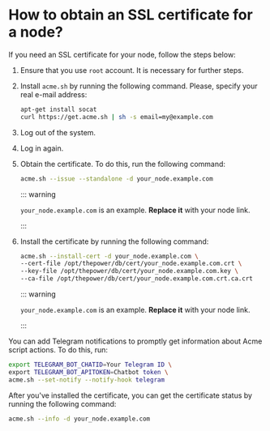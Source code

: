 # How to obtain an SSL certificate for a node?

If you need an SSL certificate for your node, follow the steps below:

1. Ensure that you use `root` account. It is necessary for further steps.
2. Install `acme.sh` by running the following command. Please, specify your real e-mail address:

   ```bash
   apt-get install socat
   curl https://get.acme.sh | sh -s email=my@example.com
   ```
3. Log out of the system.
4. Log in again.
5. Obtain the certificate. To do this, run the following command:

   ```bash
   acme.sh --issue --standalone -d your_node.example.com
   ```
   
   ::: warning

   `your_node.example.com` is an example. **Replace it** with your node link.

   :::

6. Install the certificate by running the following command:

   ```bash
   acme.sh --install-cert -d your_node.example.com \
   --cert-file /opt/thepower/db/cert/your_node.example.com.crt \
   --key-file /opt/thepower/db/cert/your_node.example.com.key \
   --ca-file /opt/thepower/db/cert/your_node.example.com.crt.ca.crt
   ```

   ::: warning
   
   `your_node.example.com` is an example. **Replace it** with your node link.
   
   :::

You can add Telegram notifications to promptly get information about Acme script actions. To do this, run:

```bash
export TELEGRAM_BOT_CHATID=Your Telegram ID \
export TELEGRAM_BOT_APITOKEN=Chatbot token \
acme.sh --set-notify --notify-hook telegram
```

After you've installed the certificate, you can get the certificate status by running the following command:

```bash
acme.sh --info -d your_node.example.com
```

